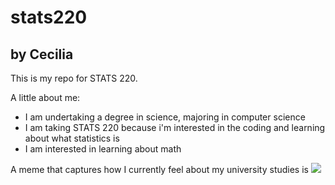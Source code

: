 # stats220
## by Cecilia

This is my repo for STATS 220. 

A little about me:

- I am undertaking a degree in science, majoring in computer science
- I am taking STATS 220 because i'm interested in the coding and learning about what statistics is
- I am interested in learning about math

A meme that captures how I currently feel about my university studies is 
![](https://tenor.com/3nFi.gif)
